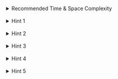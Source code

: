<br>
<details class="hint-accordion">  
    <summary>Recommended Time & Space Complexity</summary>
    <p>
    You should aim for a solution with <code>O(N)</code> time and <code>O(1)</code> space, where <code>N</code> is the length of the given list.
    </p>
</details>

<br>
<details class="hint-accordion">  
    <summary>Hint 1</summary>
    <p>
    A brute force solution would involve storing the nodes of the list into an array, removing the <code>nth</code> node from the array, and then converting the array back into a linked list to return the new head. However, this requires <code>O(N)</code> extra space. Can you think of a better approach to avoid using extra space? Maybe you should first solve with a two pass approach.
    </p>
</details>

<br>
<details class="hint-accordion">  
    <summary>Hint 2</summary>
    <p>
    We can use a two-pass approach by first finding the length of the list, <code>N</code>. Since removing the <code>nth</code> node from the end is equivalent to removing the <code>(N - n)th</code> node from the front, as they both mean the same. How can you remove the node in a linked list? 
    </p>
</details>

<br>
<details class="hint-accordion">  
    <summary>Hint 3</summary>
    <p>
    For example, consider a three-node list <code>[1, 2, 3]</code>. If we want to remove <code>2</code>, we update the <code>next</code> pointer of <code>1</code> (initially pointing to <code>2</code>) to point to the node after <code>2</code>, which is <code>3</code>. After this operation, the list becomes <code>[1, 3]</code>, and we return the head. But, can we think of a more better approach? Maybe a greedy calculation can help.
    </p>
</details>

<br>
<details class="hint-accordion">  
    <summary>Hint 4</summary>
    <p>
    We can solve this in one pass using a greedy approach. Move the <code>first</code> pointer <code>n</code> steps ahead. Then, start another pointer <code>second</code> at the head and iterate both pointers simultaneously until <code>first</code> reaches <code>null</code>. At this point, the <code>second</code> pointer is just before the node to be removed. We then remove the node that is next to the <code>second</code> pointer. Why does this work?
    </p>
</details>

<br>
<details class="hint-accordion">  
    <summary>Hint 5</summary>
    <p>
    This greedy approach works because the <code>second</code> pointer is <code>n</code> nodes behind the <code>first</code> pointer. When the <code>first</code> pointer reaches the end, the <code>second</code> pointer is exactly <code>n</code> nodes from the end. This positioning allows us to remove the <code>nth</code> node from the end efficiently.
    </p>
</details>